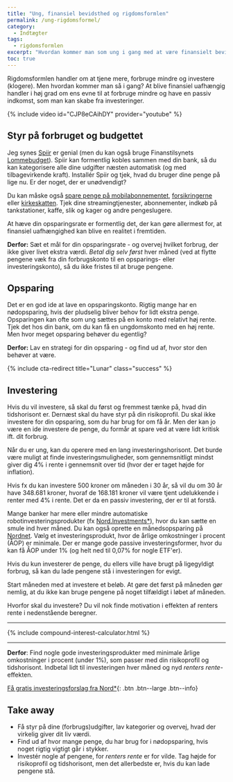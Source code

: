```yaml
---
title: "Ung, finansiel bevidsthed og rigdomsformlen"
permalink: /ung-rigdomsformel/
category:
  - Indtægter
tags:
  - rigdomsformlen
excerpt: "Hvordan kommer man som ung i gang med at være finansielt bevidst og få styr på sin økonomi?"
toc: true
---
```


Rigdomsformlen handler om at tjene mere, forbruge mindre og investere (klogere). Men hvordan kommer man så i gang? At blive finansiel uafhængig handler i høj grad om ens evne til at forbruge mindre og have en passiv indkomst, som man kan skabe fra investeringer.

{% include video id="CJP8eCAihDY" provider="youtube" %}

## Styr på forbruget og budgettet

Jeg synes [Spiir](http://www.spiir.dk) er genial (men du kan også bruge Finanstilsynets [Lommebudget](https://www.raadtilpenge.dk/penge-beregner/Lommebudget)). Spiir kan formentlig kobles sammen med din bank, så du kan kategorisere alle dine udgifter næsten automatisk (og med tilbagevirkende kraft). Installér Spiir og tjek, hvad du bruger dine penge på lige nu. Er der noget, der er unødvendigt?

Du kan måske også [spare penge på mobilabonnementet](/mobilabonnement/), [forsikringerne](/forsikringer/) eller [kirkeskatten](/kirkeskat/). Tjek dine streamingtjenester, abonnementer, indkøb på tankstationer, kaffe, slik og kager og andre pengeslugere.

At hæve din opsparingsrate er formentlig det, der kan gøre allermest for, at finansiel uafhængighed kan blive en realitet i fremtiden.

**Derfor:** Sæt et mål for din opsparingsrate - og overvej hvilket forbrug, der ikke giver livet ekstra værdi. _Betal dig selv først_ hver måned (ved at flytte pengene væk fra din forbrugskonto til en opsparings- eller investeringskonto), så du ikke fristes til at bruge pengene.

## Opsparing

Det er en god ide at lave en opsparingskonto. Rigtig mange har en nødopsparing, hvis der pludselig bliver behov for lidt ekstra penge. Opsparingen kan ofte som ung sættes på en konto med relativt høj rente. Tjek det hos din bank, om du kan få en ungdomskonto med en høj rente. Men hvor meget opsparing behøver du egentlig?

**Derfor:** Lav en strategi for din opsparing - og find ud af, hvor stor den behøver at være.

{% include cta-redirect title="Lunar" class="success" %}

## Investering

Hvis du vil investere, så skal du først og fremmest tænke på, hvad din tidshorisont er. Dernæst skal du have styr på din risikoprofil. Du skal ikke investere for din opsparing, som du har brug for om få år. Men der kan jo være en ide investere de penge, du formår at spare ved at være lidt kritisk ift. dit forbrug.

Når du er ung, kan du operere med en lang investeringshorisont. Det burde være muligt at finde investeringsmuligheder, som gennemsnitligt mindst giver dig 4% i rente i gennemsnit over tid (hvor der er taget højde for inflation).

Hvis fx du kan investere 500 kroner om måneden i 30 år, så vil du om 30 år have 348.681 kroner, hvoraf de 168.181 kroner vil være tjent udelukkende i renter med 4% i rente. Det er da en passiv investering, der er til at forstå.

Mange banker har mere eller mindre automatiske robotinvesteringsprodukter (fx [Nord.Investments\*](/go/nord/)), hvor du kan sætte en smule ind hver måned. Du kan også oprette en månedsopsparing på [Nordnet](/go/nordnet/). Vælg et investeringsprodukt, hvor de årlige omkostninger i procent (ÅOP) er minimale. Der er mange gode passive investeringsformer, hvor du kan få ÅOP under 1% (og helt ned til 0,07% for nogle ETF'er).

Hvis du kun investerer de penge, du ellers ville have brugt på ligegyldigt forbrug, så kan du lade pengene stå i investeringen for evigt. 

Start måneden med at investere et beløb. At gøre det først på måneden gør nemlig, at du ikke kan bruge pengene på noget tilfældigt i løbet af måneden. 

Hvorfor skal du investere? Du vil nok finde motivation i effekten af renters rente i nedenstående beregner.

***

{% include compound-interest-calculator.html %}

***

**Derfor**: Find nogle gode investeringsprodukter med minimale årlige omkostninger i procent (under 1%), som passer med din risikoprofil og tidshorisont. Indbetal lidt til investeringen hver måned og nyd _renters rente_-effekten.

[Få gratis investeringsforslag fra Nord\*](/go/nord/){: .btn .btn--large .btn--info} 

## Take away

- Få styr på dine (forbrugs)udgifter, lav kategorier og overvej, hvad der virkelig giver dit liv værdi.
- Find ud af hvor mange penge, du har brug for i nødopsparing, hvis noget rigtig vigtigt går i stykker.
- Investér nogle af pengene, for _renters rente_ er for vilde. Tag højde for risikoprofil og tidshorisont, men det allerbedste er, hvis du kan lade pengene stå.